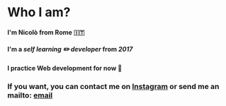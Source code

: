 # Who I am?

#### I'm Nicolò from Rome 🇮🇹
#### I'm a *self learning ✏️ developer* from *2017*
#### I practice Web development for now 👀 



### If you want, you can contact me on [Instagram](https://instagram.com/nyco_tina) or send me an mailto: [email](mailto:teseonicolo@gmail.com)
